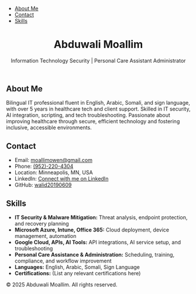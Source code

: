<!DOCTYPE html>
<html lang="en">
<head>
  <meta charset="UTF-8" />
  <meta name="viewport" content="width=device-width, initial-scale=1.0" />
  <!-- "Abduwali" and "Moallim" are intentional proper names -->
  <title> Abduwali Moallim | IT Security & PCA </title>
  <meta name="description" content="Bilingual IT security and PCA administrator with 5+ years of healthcare technology, AI integration, and client support experience.">
  <meta name="keywords" content="IT Security, PCA, Healthcare Technology, AI Integration, Microsoft Azure, Google Cloud, Personal Care Assistance, Abduwali Moallim, Somali, Arabic, English, Sign Language">
  <link rel="stylesheet" href="style.css" />
  <link href="https://fonts.googleapis.com/css2?family=Roboto:wght@400;700&display=swap" rel="stylesheet">
</head>
<body>
  <nav aria-label="Primary navigation">
    <ul>
      <li><a href="#about">About Me</a></li>
      <li><a href="#contact">Contact</a></li>
      <li><a href="#skills">Skills</a></li>
    </ul>
  </nav>
  <main class="container" role="main">
    <header aria-label="Profile header">
      <h1>Abduwali Moallim</h1>
      <p>Information Technology Security | Personal Care Assistant Administrator</p>
    </header>
    <section id="about">
      <h2>About Me</h2>
      <p>
        Bilingual IT professional fluent in English, Arabic, Somali, and sign language, with over 5 years in healthcare tech and client support. Skilled in IT security, AI integration, scripting, and tech troubleshooting. Passionate about improving healthcare through secure, efficient technology and fostering inclusive, accessible environments.
      </p>
    </section>
    <section id="contact">
      <h2>Contact</h2>
      <ul>
        <li>Email: <a href="mailto:moallimowen@gmail.com">moallimowen@gmail.com</a></li>
        <li>Phone: <a href="tel:+19522204304">(952)-220-4304</a></li>
        <li>Location: Minneapolis, MN, USA</li>
       <li>
  LinkedIn: 
  <a href="https://www.linkedin.com/in/abduwali-moallim-08bb5094/" 
     target="_blank" 
     rel="noopener noreferrer" 
     aria-label="LinkedIn Profile">
     Connect with me on LinkedIn
  </a>
</li>
        <li>GitHub: <a href="https://github.com/walid20190609" aria-label="GitHub profile">walid20190609</a></li>
      </ul>
    </section>
    <section id="skills">
      <h2>Skills</h2>
      <ul>
        <li><strong>IT Security & Malware Mitigation:</strong> Threat analysis, endpoint protection, and recovery planning</li>
        <li><strong>Microsoft Azure, Intune, Office 365:</strong> Cloud deployment, device management, automation</li>
        <li><strong>Google Cloud, APIs, AI Tools:</strong> API integrations, AI service setup, and troubleshooting</li>
        <li><strong>Personal Care Assistance & Administration:</strong> Scheduling, training, compliance, and workflow improvement</li>
        <li><strong>Languages:</strong> English, Arabic, Somali, Sign Language</li>
        <li><strong>Certifications:</strong> (List any relevant certifications here)</li>
      </ul>
    </section>
  </main>
  <footer>
    <p>&copy; 2025 Abduwali Moallim. All rights reserved.</p>
  </footer>
</body>
</html>
